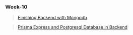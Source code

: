 ### Week-10

> [Finishing Backend with Mongodb](https://app.eraser.io/workspace/aqaTC9ma4qmZ9CDuSriU)

> [Prisma Express and Postgresql Database in Backend](https://app.eraser.io/workspace/Ty6u9IcdfbWKxiyMHZ7C) 